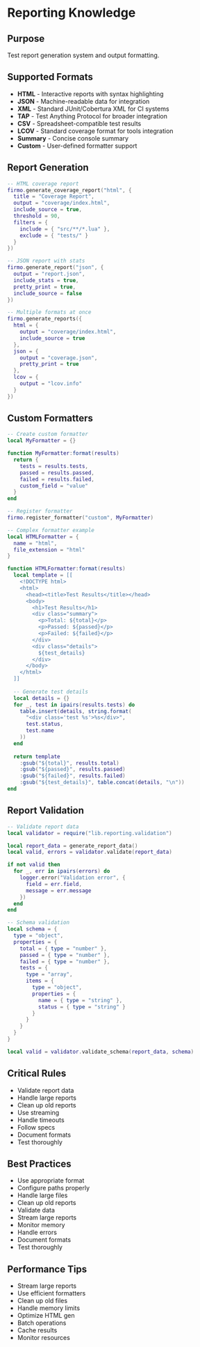 # Reporting Knowledge

## Purpose
Test report generation system and output formatting.

## Supported Formats
- **HTML** - Interactive reports with syntax highlighting
- **JSON** - Machine-readable data for integration
- **XML** - Standard JUnit/Cobertura XML for CI systems
- **TAP** - Test Anything Protocol for broader integration
- **CSV** - Spreadsheet-compatible test results
- **LCOV** - Standard coverage format for tools integration
- **Summary** - Concise console summary
- **Custom** - User-defined formatter support

## Report Generation
```lua
-- HTML coverage report
firmo.generate_coverage_report("html", {
  title = "Coverage Report",
  output = "coverage/index.html",
  include_source = true,
  threshold = 90,
  filters = {
    include = { "src/**/*.lua" },
    exclude = { "tests/" }
  }
})

-- JSON report with stats
firmo.generate_report("json", {
  output = "report.json",
  include_stats = true,
  pretty_print = true,
  include_source = false
})

-- Multiple formats at once
firmo.generate_reports({
  html = {
    output = "coverage/index.html",
    include_source = true
  },
  json = {
    output = "coverage.json",
    pretty_print = true
  },
  lcov = {
    output = "lcov.info"
  }
})
```

## Custom Formatters
```lua
-- Create custom formatter
local MyFormatter = {}

function MyFormatter:format(results)
  return {
    tests = results.tests,
    passed = results.passed,
    failed = results.failed,
    custom_field = "value"
  }
end

-- Register formatter
firmo.register_formatter("custom", MyFormatter)

-- Complex formatter example
local HTMLFormatter = {
  name = "html",
  file_extension = "html"
}

function HTMLFormatter:format(results)
  local template = [[
    <!DOCTYPE html>
    <html>
      <head><title>Test Results</title></head>
      <body>
        <h1>Test Results</h1>
        <div class="summary">
          <p>Total: ${total}</p>
          <p>Passed: ${passed}</p>
          <p>Failed: ${failed}</p>
        </div>
        <div class="details">
          ${test_details}
        </div>
      </body>
    </html>
  ]]
  
  -- Generate test details
  local details = {}
  for _, test in ipairs(results.tests) do
    table.insert(details, string.format(
      "<div class='test %s'>%s</div>",
      test.status,
      test.name
    ))
  end
  
  return template
    :gsub("${total}", results.total)
    :gsub("${passed}", results.passed)
    :gsub("${failed}", results.failed)
    :gsub("${test_details}", table.concat(details, "\n"))
end
```

## Report Validation
```lua
-- Validate report data
local validator = require("lib.reporting.validation")

local report_data = generate_report_data()
local valid, errors = validator.validate(report_data)

if not valid then
  for _, err in ipairs(errors) do
    logger.error("Validation error", {
      field = err.field,
      message = err.message
    })
  end
end

-- Schema validation
local schema = {
  type = "object",
  properties = {
    total = { type = "number" },
    passed = { type = "number" },
    failed = { type = "number" },
    tests = {
      type = "array",
      items = {
        type = "object",
        properties = {
          name = { type = "string" },
          status = { type = "string" }
        }
      }
    }
  }
}

local valid = validator.validate_schema(report_data, schema)
```

## Critical Rules
- Validate report data
- Handle large reports
- Clean up old reports
- Use streaming
- Handle timeouts
- Follow specs
- Document formats
- Test thoroughly

## Best Practices
- Use appropriate format
- Configure paths properly
- Handle large files
- Clean up old reports
- Validate data
- Stream large reports
- Monitor memory
- Handle errors
- Document formats
- Test thoroughly

## Performance Tips
- Stream large reports
- Use efficient formatters
- Clean up old files
- Handle memory limits
- Optimize HTML gen
- Batch operations
- Cache results
- Monitor resources